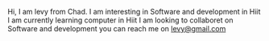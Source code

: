 
Hi, I am levy from Chad.
I am interesting in Software and development in Hiit
I am currently learning computer in Hiit
I am looking to collaboret on Software and development
you can reach me on levy@gmail.com
